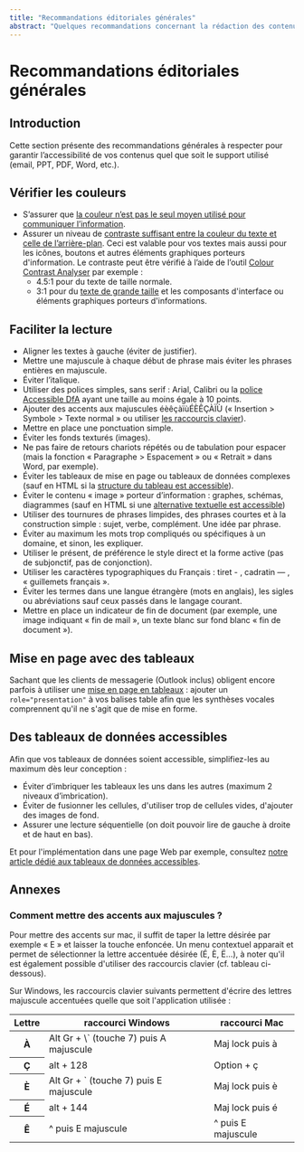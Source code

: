 ```yaml
---
title: "Recommandations éditoriales générales"
abstract: "Quelques recommandations concernant la rédaction des contenus éditoriaux"
---
```


# Recommandations éditoriales générales

## Introduction
Cette section présente des recommandations générales à respecter pour garantir l’accessibilité de vos contenus quel que soit le support utilisé (email, PPT, PDF, Word, etc.).

## Vérifier les couleurs

* S’assurer que [la couleur n’est pas le seul moyen utilisé pour communiquer l’information](/fr/web/designer/couleurs-et-contrastes/#ne-pas-utiliser-la-couleur-ou-linformation-sensorielle-comme-seule-source-dinformation).
* Assurer un niveau de [contraste suffisant entre la couleur du texte et celle de l’arrière-plan](/fr/web/designer/couleurs-et-contrastes/#assurer-un-contraste-suffisant-entre-les-couleurs-de-premier-plan-et-de-fond). Ceci est valable pour vos textes mais aussi pour les icônes, boutons et autres éléments graphiques porteurs d'information. Le contraste peut être vérifié à l’aide de l’outil [Colour Contrast Analyser](https://www.paciellogroup.com/resources/contrastanalyser/) par exemple :
  * 4.5:1 pour du texte de taille normale.
  * 3:1 pour du [texte de grande taille](/fr/glossaire/#texte-de-grande-taille) et les composants d'interface ou éléments graphiques porteurs d'informations.

## Faciliter la lecture

* Aligner les textes à gauche (éviter de justifier). 
* Mettre une majuscule à chaque début de phrase mais éviter les phrases entières en majuscule.
* Éviter l’italique.	
*	Utiliser des polices simples, sans serif : Arial, Calibri ou la <a href="https://opensource.orange.com/fr/category/actualites/ow2-fr/osai-fr/accessible_dfa-fr/">police Accessible DfA</a> ayant une taille au moins égale à 10 points.
*	Ajouter des accents aux majuscules éèêçàïùÉÈÊÇÀÏÙ («&nbsp;Insertion&nbsp;&gt; Symbole&nbsp;&gt; Texte normal&nbsp;» ou utiliser [les raccourcis clavier](#annexes)).
*	Mettre en place une ponctuation simple.
*	Éviter les fonds texturés (images).
* Ne pas faire de retours chariots répétés ou de tabulation pour espacer (mais la fonction «&nbsp;Paragraphe&nbsp;&gt; Espacement&nbsp;» ou «&nbsp;Retrait&nbsp;» dans Word, par exemple).
*	Éviter les tableaux de mise en page ou tableaux de données complexes (sauf en HTML si la [structure du tableau est accessible](/fr/web/developper/contenu-textuel/#structurer-les-tableaux-de-donnees)). 
*	Éviter le contenu «&nbsp;image&nbsp;» porteur d’information : graphes, schémas, diagrammes (sauf en HTML si une [alternative textuelle est accessible](/fr/web/designer/contenu-non-textuel/))
*	Utiliser des tournures de phrases limpides, des phrases courtes et à la construction simple&nbsp;: sujet, verbe, complément. Une idée par phrase.
*	Éviter au maximum les mots trop compliqués ou spécifiques à un domaine, et sinon, les expliquer.
*	Utiliser le présent, de préférence le style direct et la forme active (pas de subjonctif, pas de conjonction).
*	Utiliser les caractères typographiques du Français&nbsp;: tiret - , cadratin — , «&nbsp;guillemets français&nbsp;».
*	Éviter les termes dans une langue étrangère (mots en anglais), les sigles ou abréviations sauf ceux passés dans le langage courant.
*	Mettre en place un indicateur de fin de document (par exemple, une image indiquant «&nbsp;fin de mail&nbsp;», un texte blanc sur fond blanc «&nbsp;fin de document&nbsp;»).

## Mise en page avec des tableaux 

Sachant que les clients de messagerie (Outlook inclus) obligent encore parfois à utiliser une [mise en page en tableaux](/fr/contenu-editorial/emails/) : ajouter un `role="presentation"` à vos balises table afin que les synthèses vocales comprennent qu'il ne s'agit que de mise en forme.  


## Des tableaux de données accessibles

Afin que vos tableaux de données soient accessible, simplifiez-les au maximum dès leur conception : 
* Éviter d’imbriquer les tableaux les uns dans les autres (maximum 2 niveaux d’imbrication).
* Éviter de fusionner les cellules, d'utiliser trop de cellules vides, d'ajouter des images de fond.
* Assurer une lecture séquentielle (on doit pouvoir lire de gauche à droite et de haut en bas).

Et pour l'implémentation dans une page Web par exemple, consultez [notre article dédié aux tableaux de données accessibles](/fr/web/developper/contenu-textuel/#structurer-les-tableaux-de-donnees).

## Annexes
### Comment mettre des accents aux majuscules ?

Pour mettre des accents sur mac, il suffit de taper la lettre désirée par exemple « E » et laisser la touche enfoncée. Un menu contextuel apparait et permet de sélectionner la lettre accentuée désirée (É, È, Ë...), à noter qu'il est également possible d'utiliser des raccourcis clavier (cf. tableau ci-dessous).  

Sur Windows, les raccourcis clavier suivants permettent d'écrire des lettres majuscule accentuées quelle que soit l'application utilisée : 

<table class="table table-striped">
  <thead>
    <tr>
      <th scope="col">Lettre</th>
      <th scope="col">raccourci Windows</th>
      <th scope="col">raccourci Mac</th>
    </tr>
  </thead>
  <tbody>
    <tr>
      <th scope="row">À</th>
      <td>Alt Gr + \` (touche 7) puis A majuscule</td>
      <td>Maj lock puis à</td>
    </tr>
    <tr>
      <th scope="row">Ç</th>
      <td>alt + 128</td>
      <td>Option + ç</td>
    </tr>
    <tr>
      <th scope="row">È</th>
      <td>Alt Gr + ` (touche 7) puis E majuscule</td>
      <td>Maj lock puis è</td>
    </tr>
    <tr>
      <th scope="row">É</th>
      <td>alt + 144</td>
      <td>Maj lock puis é</td>
    </tr>
    <tr>
      <th scope="row">Ê</th>
      <td>^ puis E majuscule </td>
      <td>^ puis E majuscule</td>
    </tr>
  </tbody>
</table>
